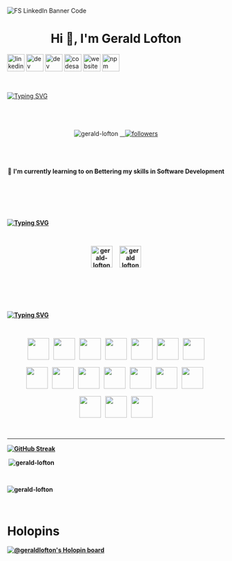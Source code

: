 ![FS LinkedIn Banner Code](https://user-images.githubusercontent.com/86092569/206061013-f673c80e-01bf-4939-bd42-128f90e40348.png)

<h1 align="center"><b>Hi 👋, I'm Gerald Lofton</b></h1>

[<img src='https://cdn.jsdelivr.net/npm/simple-icons@3.0.1/icons/linkedin.svg' alt='linkedin' height='40'>](https://www.linkedin.com/in/gerald-l-555420212/) [<img src='https://cdn.jsdelivr.net/npm/simple-icons@3.0.1/icons/dev-dot-to.svg' alt='dev' height='40'>](https://dev.to/GeraldLofton)  [<img src='https://cdn.jsdelivr.net/npm/simple-icons@3.0.1/icons/hashnode.svg' alt='dev' height='40'>](https://hashnode.com/@GeraldLofton)  [<img src='https://cdn.jsdelivr.net/npm/simple-icons@3.0.1/icons/codesandbox.svg' alt='codesandbox' height='40'>](https://codesandbox.io/u/Gerald-Lofton)  [<img src='https://cdn.jsdelivr.net/npm/simple-icons@3.0.1/icons/icloud.svg' alt='website' height='40'>](https://dev.page/geraldlofton)  [<img src='https://cdn.jsdelivr.net/npm/simple-icons@3.0.1/icons/npm.svg' alt='npm' height='40'>](https://www.npmjs.com/~geraldlofton)
  
<br>

<p align="center">
 
 [![Typing SVG](https://readme-typing-svg.demolab.com?font=Roboto+mono&weight=500&size=35&duration=1000&pause=1500&color=00F70E&center=true&vCenter=true&width=435&lines=Full-Stack+Developer)](https://git.io/typing-svg)

</p>

#

<br>

<p align="center"> <img src="https://komarev.com/ghpvc/?username=gerald-lofton&label=Profile%20views&color=0eb437&style=flat" alt="gerald-lofton" />
<a href="https://github.com/Gerald-Lofton?tab=followers">&nbsp;&nbsp;
<img alt="followers" title="Follow me on Github" src="https://custom-icon-badges.demolab.com/github/followers/Gerald-Lofton?color=236ad3&labelColor=1155ba&style=for-the-badge&logo=person-add&label=Follow&logoColor=white"/></a>
</p>

#

<br>
<p align="center">🌱 <b>I'm currently learning to on Bettering my skills in Software Development<b>
</p>
<br>

#

<br>

[![Typing SVG](https://readme-typing-svg.herokuapp.com?font=VT393&size=25&duration=1000&pause=1000&color=00F701&center=true&vCenter=true&width=435&lines=Connect+with+me%3A)](https://git.io/typing-svg)

<br>

<p align="center">
<a href="https://codepen.io/gerald-lofton" target="blank"><img align="center" src="https://raw.githubusercontent.com/rahuldkjain/github-profile-readme-generator/master/src/images/icons/Social/codepen.svg" alt="gerald-lofton" height="50" width="50" /></a>&nbsp;&nbsp;&nbsp;&nbsp;
<a href="https://www.linkedin.com/in/gerald-l-555420212" target="blank"><img align="center" src="https://raw.githubusercontent.com/rahuldkjain/github-profile-readme-generator/master/src/images/icons/Social/linked-in-alt.svg" alt="gerald lofton" height="50" width="50" /></a>
</p>

<br>

#

<br>

[![Typing SVG](https://readme-typing-svg.herokuapp.com?font=VT393&size=25&duration=2000&pause=1000&color=00F701&center=true&vCenter=true&width=435&lines=Languages+and+Tools%3A+)](https://git.io/typing-svg)

<br>

<p align="center"><img height=50px width=50px src="https://cdn.jsdelivr.net/gh/devicons/devicon/icons/vscode/vscode-original-wordmark.svg" />&nbsp;&nbsp;
<img height=50px width=50px src="https://cdn.jsdelivr.net/gh/devicons/devicon/icons/jira/jira-original-wordmark.svg" />&nbsp;&nbsp;
<img height=50px width=50px src="https://cdn.jsdelivr.net/gh/devicons/devicon/icons/slack/slack-original-wordmark.svg" />&nbsp;&nbsp;
<img height=50px width=50px src="https://cdn.jsdelivr.net/gh/devicons/devicon/icons/bash/bash-original.svg" />&nbsp;&nbsp;
<img height=50px width=50px src="https://cdn.jsdelivr.net/gh/devicons/devicon/icons/npm/npm-original-wordmark.svg" />&nbsp;&nbsp;
<img height=50px width=50px src="https://cdn.jsdelivr.net/gh/devicons/devicon/icons/git/git-original-wordmark.svg" />&nbsp;&nbsp;
<img height=50px width=50px src="https://cdn.jsdelivr.net/gh/devicons/devicon/icons/github/github-original-wordmark.svg" />

<p align="center"><img height=50px width=50px src="https://cdn.jsdelivr.net/gh/devicons/devicon/icons/svelte/svelte-original.svg" />&nbsp;&nbsp;
<img height=50px width=50px src="https://cdn.jsdelivr.net/gh/devicons/devicon/icons/javascript/javascript-original.svg" />&nbsp;&nbsp;      
<img height=50px width=50px src="https://cdn.jsdelivr.net/gh/devicons/devicon/icons/markdown/markdown-original.svg" />&nbsp;&nbsp;
<img height=50px width=50px src="https://cdn.jsdelivr.net/gh/devicons/devicon/icons/html5/html5-original-wordmark.svg" />&nbsp;&nbsp;
<img height=50px width=50px src="https://cdn.jsdelivr.net/gh/devicons/devicon/icons/css3/css3-original-wordmark.svg" />&nbsp;&nbsp;          
<img height=50px width=50px src="https://cdn.jsdelivr.net/gh/devicons/devicon/icons/nodejs/nodejs-original-wordmark.svg" />&nbsp;&nbsp;
<img height=50px width=50px src="https://cdn.jsdelivr.net/gh/devicons/devicon/icons/jasmine/jasmine-plain-wordmark.svg" />&nbsp;&nbsp;

<p align="center"><img height=50px width=50px src="https://cdn.jsdelivr.net/gh/devicons/devicon/icons/heroku/heroku-plain-wordmark.svg" />&nbsp;&nbsp;
<img height=50px width=50px src="https://cdn.jsdelivr.net/gh/devicons/devicon/icons/mongodb/mongodb-original-wordmark.svg" />&nbsp;&nbsp;
<img height=50px width=50px src="https://cdn.jsdelivr.net/gh/devicons/devicon/icons/express/express-original-wordmark.svg" />

</p>

<br>

---

[![GitHub Streak](https://streak-stats.demolab.com?user=Gerald-Lofton&theme=highcontrast&hide_border=true&date_format=M%20j%5B%2C%20Y%5D&mode=weekly)](https://git.io/streak-stats)

<p>&nbsp;<img align="center" src="https://github-readme-stats.vercel.app/api?username=gerald-lofton&show_icons=true&theme=radical&locale=en" alt="gerald-lofton" /></p>

<br>

<p><img align="center" src="https://github-readme-stats.vercel.app/api/top-langs?username=gerald-lofton&show_icons=true&theme=onedark&title_color=00b31e&text_color=f51800&locale=en&layout=compact" alt="gerald-lofton" /></p>

<br>
<h1>Holopins</h1>

[![@geraldlofton's Holopin board](https://holopin.me/geraldlofton)](https://holopin.io/@geraldlofton)
